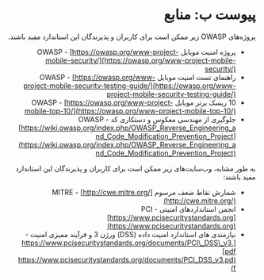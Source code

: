 <div dir="rtl" markdown="1">

# پیوست ب: منابع

پروژه‌های OWASP زیر ممکن است برای کاربران و پذیرندگان این استاندارد مفید باشند.

- پروژه امنیت موبایل OWASP - [https://owasp.org/www-project-mobile-security/](https://owasp.org/www-project-mobile-security/)
- راهنمای تست امنیت موبایل OWASP - [https://owasp.org/www-project-mobile-security-testing-guide/](https://owasp.org/www-project-mobile-security-testing-guide/)
- 10 ریسک برتر موبایل OWASP - [https://owasp.org/www-project-mobile-top-10/](https://owasp.org/www-project-mobile-top-10/)
- جلوگیری از مهندسی معکوس و دستکاری کد OWASP - [https://wiki.owasp.org/index.php/OWASP_Reverse_Engineering_and_Code_Modification_Prevention_Project](https://wiki.owasp.org/index.php/OWASP_Reverse_Engineering_and_Code_Modification_Prevention_Project)

به طور مشابه، وب‌سایت‌های زیر ممکن است برای کاربران و پذیرندگان این استاندارد مفید باشند:

- شمارش نقاط ضعف مرسوم MITRE - [http://cwe.mitre.org/](http://cwe.mitre.org/)
- انجمن استانداردهای امنیتی PCI - [https://www.pcisecuritystandards.org](https://www.pcisecuritystandards.org)
- نیازمندی های استاندارد امنیت داده (DSS) ورژن 3 و فرآیند ممیزی امنیت - [https://www.pcisecuritystandards.org/documents/PCI\_DSS\_v3.pdf](https://www.pcisecuritystandards.org/documents/PCI_DSS_v3.pdf)

<div/>

